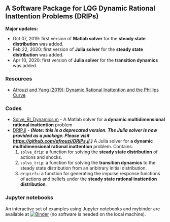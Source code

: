 ## A Software Package for LQG Dynamic Rational Inattention Problems (DRIPs)
**Major updates:** 
* Oct 07, 2019: first version of **Matlab solver** for the **steady state distribution** was added.
* Feb 22, 2020: first version of **Julia solver** for the **steady state distribution** was added.
* Apr 10, 2020: first version of **Julia solver** for the **transition dynamics** was added.
### Resources
* [Afrouzi and Yang (2019): Dynamic Rational Inattention and the Phillips Curve](http://www.afrouzi.com/dynamic_inattention.pdf)
### Codes
* [Solve_RI_Dynamics.m](Matlab/Solve_RI_Dynamics.m) - A Matlab solver for **a dynamic multidimensional rational inattention** problem
* [DRIP.jl](Julia/DRIP.jl) - ***(Note: this is a deprecated version. The Julia solver is now provided as a package. Please visit https://github.com/afrouzi/DRIPs.jl.)***
  A Julia solver for **a dynamic multidimensional rational inattention** problem. Contains:
  1.  `solve_drip`: a function for solving the **steady state distribution** of actions and shocks.
  2.  `solve_trip`: a function for solving the **transition dynamics** to the steady state distribution from an aribitrary initial distribution.
  3. `dripirfs`: a function for generating the impulse response functions of actions and beliefs under the **steady state rational inattention distribution**.
### Jupyter notebooks
An interactive set of examples using Jupyter notebooks and mybinder are available at [![Binder](https://mybinder.org/badge_logo.svg)](https://mybinder.org/v2/gh/choongryulyang/dynamic_multivariate_RI/master) (no software is needed on the local machine).

